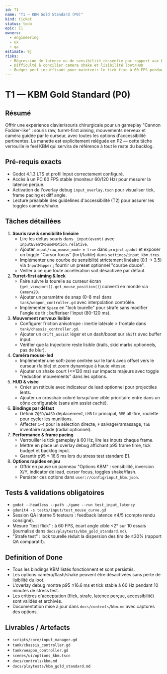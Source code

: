 ```yaml
---
id: T1
name: "T1 — KBM Gold Standard (P0)"
kind: ticket
status: todo
epic: E1
owners:
  - engineering
  - ux
  - qa
estimate: 9j
risks:
  - Régression de latence ou de sensibilité ressentie par rapport aux builds antérieurs
  - Difficulté à concilier camera shake et lisibilité loot/HUD
  - Budget perf insuffisant pour maintenir le tick fixe à 60 FPS pendant les stress tests
---
```


# T1 — KBM Gold Standard (P0)

## Résumé
Offrir une expérience clavier/souris chirurgicale pour un gameplay "Cannon Fodder-like" : souris raw, turret-first aiming, mouvements nerveux et caméra guidée par le curseur, avec toutes les options d'accessibilité pertinentes. La manette est explicitement reléguée en P2 — cette tâche verrouille le feel KBM qui servira de référence à tout le reste du backlog.

## Pré-requis exacts
- Godot 4.1.3 LTS et profil Input correctement configuré.
- Accès à un PC 60 FPS stable (moniteur 60/120 Hz) pour mesurer la latence perçue.
- Activation de l'overlay debug `input_overlay.tscn` pour visualiser tick, frame pacing et diff angle.
- Lecture préalable des guidelines d'accessibilité (T2) pour assurer les toggles caméra/shake.

## Tâches détaillées
1. **Souris raw & sensibilité linéaire**
   - Lire les deltas souris dans `_input(event)` avec `InputEventMouseMotion.relative`.
   - Ajouter `input/raw_mouse_mode = true` dans `project.godot` et exposer un toggle "Cursor focus" (fort/faible) dans `settings/input_kbm.tres`.
   - Implémenter une courbe de sensibilité strictement linéaire (0.1 → 3.5) via `InputMapper` ; fournir un preset optionnel "courbe douce".
   - Veiller à ce que toute accélération soit désactivée par défaut.
2. **Turret-first aiming & lock**
   - Faire suivre la tourelle au curseur écran (`get_viewport().get_mouse_position()`) converti en monde via `Camera2D`.
   - Ajouter un paramètre de snap (0–8 ms) dans `tank/weapon_controller.gd` avec interpolation contrôlée.
   - Implémenter `Space` en "lock tourelle" pour strafe sans modifier l'angle de tir ; bufferiser l'input (80–120 ms).
3. **Mouvement nerveux lisible**
   - Configurer friction anisotrope : inertie latérale > frontale dans `tank/chassis_controller.gd`.
   - Ajouter un `drift_assist` léger et un dash/boost sur `Shift` avec buffer input.
   - Vérifier que la trajectoire reste lisible (trails, skid marks optionnels, pas de blur).
4. **Caméra mouse-led**
   - Implémenter une soft-zone centrée sur le tank avec offset vers le curseur (faible) et zoom dynamique à haute vitesse.
   - Ajouter un shake court (<=120 ms) sur impacts majeurs avec toggle "réduction mouvements" dans les options.
5. **HUD & visée**
   - Créer un réticule avec indicateur de lead optionnel pour projectiles lents.
   - Ajouter un crosshair coloré lorsqu'une cible prioritaire entre dans un cône configurable (sans aim assist caché).
6. **Bindings par défaut**
   - Définir `ZQSD/WASD` déplacement, `LMB` tir principal, `RMB` alt-fire, roulette pour cycler les munitions.
   - Affecter `1–4` pour la sélection directe, `F` salvage/ramassage, `Tab` inventaire rapide (radial optionnel).
7. **Performance & frame pacing**
   - Verrouiller le tick gameplay à 60 Hz, lire les inputs chaque frame.
   - Mettre en place un overlay debug affichant p95 frame time, tick budget et backlog input.
   - Garantir p95 ≤ 16.6 ms lors du stress test standard E1.
8. **Options rapides en jeu**
   - Offrir en pause un panneau "Options KBM" : sensibilité, inversion X/Y, indicator de lead, cursor focus, toggles shake/flash.
   - Persister ces options dans `user://config/input_kbm.json`.

## Tests & validations obligatoires
- `godot --headless --path ./game --run test_input_latency`
- `gdunit4 -s tests/input/test_mouse_curve.gd`
- Session QA interne 5 testeurs : feedback latence ≥4/5 (compte rendu consigné).
- Mesure "test flick" : à 60 FPS, écart angle cible <2° sur 10 essais (journalisé dans `docs/playtests/kbm_gold_standard.md`).
- "Strafe test" : lock tourelle réduit la dispersion des tirs de ≥30% (rapport QA comparatif).

## Definition of Done
- Tous les bindings KBM listés fonctionnent et sont persistés.
- Les options caméra/flash/shake peuvent être désactivées sans perte de lisibilité du loot.
- L'overlay debug montre p95 ≤16.6 ms et tick stable à 60 Hz pendant 10 minutes de stress test.
- Les critères d'acceptation (flick, strafe, latence perçue, accessibilité) sont validés et archivés.
- Documentation mise à jour dans `docs/controls/kbm.md` avec captures des options.

## Livrables / Artefacts
- `scripts/core/input_manager.gd`
- `tank/chassis_controller.gd`
- `tank/weapon_controller.gd`
- `scenes/ui/options_kbm.tscn`
- `docs/controls/kbm.md`
- `docs/playtests/kbm_gold_standard.md`
